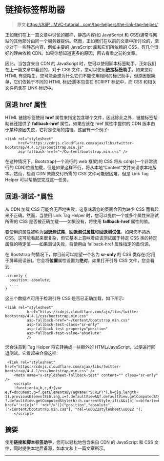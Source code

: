 # 链接标签帮助器

> 原文:[https://ASP . MVC-tutorial . com/tag-helpers/the-link-tag-helper/](https://asp.mvc-tutorial.com/tag-helpers/the-link-tag-helper/)

正如我们在上一篇文章中讨论的那样，静态内容(如 JavaScript 和 CSS)通常与网站的其他部分由同一个服务器提供。然而，正如我们在以前的文章中所讨论的，至少对于一些静态内容，例如主要的 JavaScript 库和它们所依赖的 CSS，有几个很好的理由依赖 CDN。如果你想知道更多的原因，回去看看之前的文章。

因此，当包含来自 CDN 的 JavaScript 时，您可以使用脚本标签助手，正如我们在上一篇文章中看到的，对于 CSS 文件，您可以使用**链接标签助手**。如果您对 HTML 有些陌生，您可能会想为什么它们不能使用相同的标记助手，但原因很简单，它们依赖于不同的 HTML 标记:脚本包含在 SCRIPT 标记中，而 CSS 和相关文件包含在 LINK 标记中。

## 回退 href 属性

HTML 链接标签使用 **href** 属性来指定包含哪个文件，因此除此之外，链接标签帮助器还提供了 **fallback-href** 属性，如果应该在 href 属性中提供的 CDN 版本由于某种原因失败，它将是使用的路径。这里有一个例子:

```
<link rel="stylesheet"
	  href="https://cdnjs.cloudflare.com/ajax/libs/twitter-bootstrap/4.4.1/js/bootstrap.min.js"	  
	  asp-fallback-href="~/Content/bootstrap.min.css" />
```

在这种情况下，Bootstrap(一个流行的 web 框架)的 CSS 将从 cdnjs(一个非常流行的 CDN)位置加载，但是如果这样不行，将从本地“Content”文件夹请求本地版本。然而，检测 CDN 未能交付所需的 CSS 文件可能很困难，但是 Link Tag Helper 可以帮助您完成这一任务。

<input type="hidden" name="IL_IN_ARTICLE">

## 回退-测试-*属性

从 CDN 加载 CSS 可能会无声地失败，这意味着您的页面会因为缺少 CSS 而看起来不正确。然而，当使用 Link Tag Helper 时，您可以提供一个或多个属性来测试所需的 CSS 是否被正确加载——如果没有，将使用 **fallback-href** 属性的值。

要使用的属性被称为**回退测试类**、**回退测试属性**和**回退测试值**。如果您不熟悉 CSS，这可能看起来很复杂，但它基本上意味着应该测试属于特定 CSS 类的特定属性的特定值——如果测试失败，将使用由 fallback-href 属性指定的备份源。

在 Bootstrap 的情况下，你目前可以期望一个名为 **sr-only** 的 CSS 类存在(它用于屏幕阅读器)。它会将**位置**属性设置为**绝对**，如果打开引导 CSS 文件，您会看到:

```
.sr-only {
  position: absolute;
  ....
}
```

这三个数据点可用于检测引导 CSS 是否已正确加载，如下所示:

```
<link rel="stylesheet"
		  href="https://cdnjs.cloudflare.com/ajx/libs/twitter-bootstrap/4.4.1/css/bootstrap.min.css" 
		  asp-fallback-href="~/Content/bootstrap.min.css"
		  asp-fallback-test-class="sr-only"
		  asp-fallback-test-property="position"
		  asp-fallback-test-value="absolute"
		  />
```

您会注意到 Tag Helper 将它转换成一些额外的 HTML/JavaScript，以便进行回退测试。它看起来会像这样:

```
 <link rel="stylesheet" href="https://cdnjs.cloudflare.com/ajax/libs/twitter-bootstrap/4.4.1/css/bootstrap.min.css" />
	<meta name="x-stylesheet-fallback-test" content="" class="sr-only" />
	<script>
	!function(a,b,c,d){var e,f=document,g=f.getElementsByTagName("SCRIPT"),h=g[g.length-1].previousElementSibling,i=f.defaultView&&f.defaultView.getComputedStyle?f.defaultView.getComputedStyle(h):h.currentStyle;if(i&&i[a]!==b)for(e=0;e<c.length;e++)f.write('<link href="'+c[e]+'" '+d+"/>")}("position","absolute",["/Content/bootstrap.min.css"], "rel=\u0022stylesheet\u0022 ");
	</script>
```

## 摘要

使用**链接和脚本标签助手**，您可以轻松地包含来自 CDN 的 JavaScript 和 CSS 文件，同时提供本地后备源，如本文和上一篇文章所示。

* * *